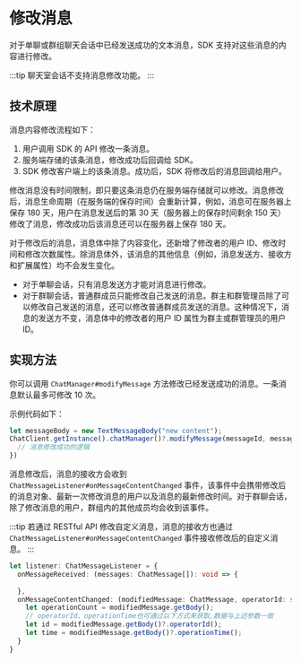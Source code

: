 # 修改消息

对于单聊或群组聊天会话中已经发送成功的文本消息，SDK 支持对这些消息的内容进行修改。

:::tip
聊天室会话不支持消息修改功能。
:::

## 技术原理

消息内容修改流程如下：

1. 用户调用 SDK 的 API 修改一条消息。
2. 服务端存储的该条消息，修改成功后回调给 SDK。
3. SDK 修改客户端上的该条消息。成功后，SDK 将修改后的消息回调给用户。

修改消息没有时间限制，即只要这条消息仍在服务端存储就可以修改。消息修改后，消息生命周期（在服务端的保存时间）会重新计算，例如，消息可在服务器上保存 180 天，用户在消息发送后的第 30 天（服务器上的保存时间剩余 150 天）修改了消息，修改成功后该消息还可以在服务器上保存 180 天。

对于修改后的消息，消息体中除了内容变化，还新增了修改者的用户 ID、修改时间和修改次数属性。除消息体外，该消息的其他信息（例如，消息发送方、接收方和扩展属性）均不会发生变化。

- 对于单聊会话，只有消息发送方才能对消息进行修改。
- 对于群聊会话，普通群成员只能修改自己发送的消息。群主和群管理员除了可以修改自己发送的消息，还可以修改普通群成员发送的消息。这种情况下，消息的发送方不变，消息体中的修改者的用户 ID 属性为群主或群管理员的用户 ID。


## 实现方法

你可以调用 `ChatManager#modifyMessage` 方法修改已经发送成功的消息。一条消息默认最多可修改 10 次。

示例代码如下：

```TypeScript
let messageBody = new TextMessageBody("new content");
ChatClient.getInstance().chatManager()?.modifyMessage(messageId, messageBody).then((result) => {
  // 消息修改成功的逻辑
})
```

消息修改后，消息的接收方会收到 `ChatMessageListener#onMessageContentChanged` 事件，该事件中会携带修改后的消息对象、最新一次修改消息的用户以及消息的最新修改时间。对于群聊会话，除了修改消息的用户，群组内的其他成员均会收到该事件。

:::tip
若通过 RESTful API 修改自定义消息，消息的接收方也通过 `ChatMessageListener#onMessageContentChanged` 事件接收修改后的自定义消息。
:::

```TypeScript
let listener: ChatMessageListener = {
  onMessageReceived: (messages: ChatMessage[]): void => {
    
  },
  onMessageContentChanged: (modifiedMessage: ChatMessage, operatorId: string, operationTime: number) => {
    let operationCount = modifiedMessage.getBody();
    // operatorId、operationTime也可通过以下方式来获取,数据与上述参数一致
    let id = modifiedMessage.getBody()?.operatorId();
    let time = modifiedMessage.getBody()?.operationTime();
  }
}
```



